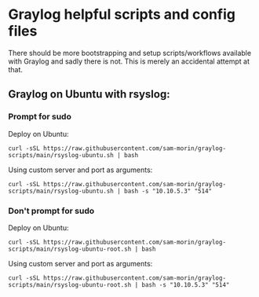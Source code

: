 # Graylog helpful scripts and config files

There should be more bootstrapping and setup scripts/workflows available with Graylog and sadly there is not. This is merely an accidental attempt at that.

## Graylog on Ubuntu with rsyslog:

### Prompt for sudo
Deploy on Ubuntu:
```shell
curl -sSL https://raw.githubusercontent.com/sam-morin/graylog-scripts/main/rsyslog-ubuntu.sh | bash
```
Using custom server and port as arguments:
```shell
curl -sSL https://raw.githubusercontent.com/sam-morin/graylog-scripts/main/rsyslog-ubuntu.sh | bash -s "10.10.5.3" "514"
```

### Don't prompt for sudo
Deploy on Ubuntu:
```shell
curl -sSL https://raw.githubusercontent.com/sam-morin/graylog-scripts/main/rsyslog-ubuntu-root.sh | bash
```
Using custom server and port as arguments:
```shell
curl -sSL https://raw.githubusercontent.com/sam-morin/graylog-scripts/main/rsyslog-ubuntu-root.sh | bash -s "10.10.5.3" "514"
```
